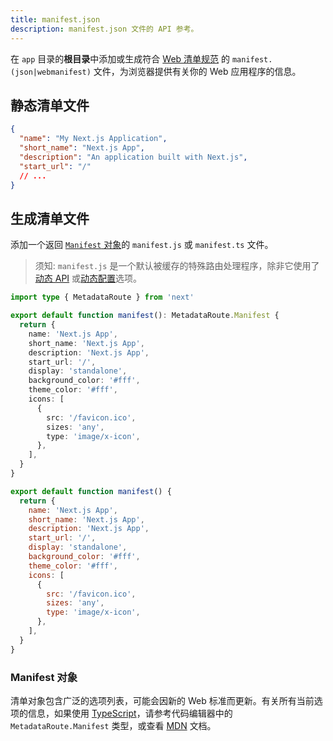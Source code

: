 ```yaml
---
title: manifest.json
description: manifest.json 文件的 API 参考。
---
```


在 `app` 目录的**根目录**中添加或生成符合 [Web 清单规范](https://developer.mozilla.org/docs/Web/Manifest) 的 `manifest.(json|webmanifest)` 文件，为浏览器提供有关你的 Web 应用程序的信息。

## 静态清单文件

```json filename="app/manifest.json | app/manifest.webmanifest"
{
  "name": "My Next.js Application",
  "short_name": "Next.js App",
  "description": "An application built with Next.js",
  "start_url": "/"
  // ...
}
```

## 生成清单文件

添加一个返回 [`Manifest` 对象](#manifest-对象)的 `manifest.js` 或 `manifest.ts` 文件。

> 须知: `manifest.js` 是一个默认被缓存的特殊路由处理程序，除非它使用了[动态 API](/docs/app/deep-dive/caching#dynamic-apis) 或[动态配置](/docs/app/deep-dive/caching#segment-config-options)选项。

```ts filename="app/manifest.ts" switcher
import type { MetadataRoute } from 'next'

export default function manifest(): MetadataRoute.Manifest {
  return {
    name: 'Next.js App',
    short_name: 'Next.js App',
    description: 'Next.js App',
    start_url: '/',
    display: 'standalone',
    background_color: '#fff',
    theme_color: '#fff',
    icons: [
      {
        src: '/favicon.ico',
        sizes: 'any',
        type: 'image/x-icon',
      },
    ],
  }
}
```

```js filename="app/manifest.js" switcher
export default function manifest() {
  return {
    name: 'Next.js App',
    short_name: 'Next.js App',
    description: 'Next.js App',
    start_url: '/',
    display: 'standalone',
    background_color: '#fff',
    theme_color: '#fff',
    icons: [
      {
        src: '/favicon.ico',
        sizes: 'any',
        type: 'image/x-icon',
      },
    ],
  }
}
```

### Manifest 对象

清单对象包含广泛的选项列表，可能会因新的 Web 标准而更新。有关所有当前选项的信息，如果使用 [TypeScript](https://nextjs.org/docs/app/api-reference/config/typescript#ide-plugin)，请参考代码编辑器中的 `MetadataRoute.Manifest` 类型，或查看 [MDN](https://developer.mozilla.org/docs/Web/Manifest) 文档。
